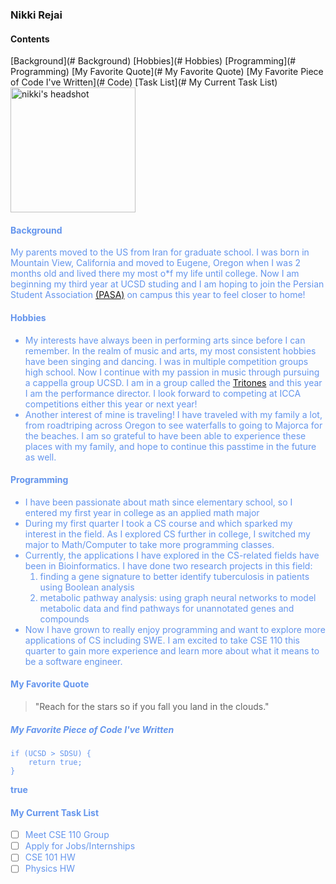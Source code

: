 <!-- <html> -->
<head>
  <link rel="stylesheet" href="style.css">
</head>
<body>
	<!-- headings -->

### Nikki Rejai

<!-- section links -->

#### Contents 

<!-- styling text -->
<!--<span style="line-height:0.5"> -->
<!-- relative links -->
<!-- <a href="README.md">README</a> -->
<!-- section links -->
[Background](# Background) 
[Hobbies](# Hobbies)
[Programming](# Programming)
[My Favorite Quote](# My Favorite Quote)
[My Favorite Piece of Code I've Written](# Code)
[Task List](# My Current Task List)
</span>
	<!-- image -->
<picture>
	<img alt="nikki's headshot" src="pictures/DSC08971copy2.jpg" width=200px height=auto>
</picture>

<span style="color:CornflowerBlue"> 
	
#### Background 

My parents moved to the US from Iran for graduate school. I was born in Mountain View, California and moved to Eugene, Oregon when I was 2 months old and lived there my most o*f my life until college. Now I am beginning my third year at UCSD studing and I am hoping to join the Persian Student Association  <a href="https://www.iranianstudentsca.org/iranian-student-organizations">(PASA)</a> <!-- external link --> on campus this year to feel closer to home! 


<span style="color:CornflowerBlue"> 

#### Hobbies 

</span>

- My interests have always been in performing arts since before I can remember. In the realm of music and arts, my most consistent hobbies have been singing and dancing. I was in multiple competition groups high school. Now I continue with my passion in music through pursuing a cappella group UCSD. I am in a group called the <a href="https://www.tritones.ucsd.edu">Tritones</a> <!-- external link --> and this year I am the performance director. I look forward to competing at ICCA competitions either this year or next year!
- Another interest of mine is traveling! I have traveled with my family a lot, from roadtriping across Oregon to see waterfalls to going to Majorca for the beaches. I am so grateful to have been able to experience these places with my family, and hope to continue this passtime in the future as well.
		
#### Programming

<!-- unordered list -->
- I have been passionate about math since elementary school, so I entered my first year in college as an applied math major 
- During my first quarter I took a CS course and which sparked my interest in the field. As I  explored CS further in college, I switched my major to Math/Computer to take more programming classes.
- Currently, the applications I have explored in the CS-related fields have been in Bioinformatics. I have done two research projects in this field: 
	<!-- ordered list -->
    1. finding a gene signature to better identify tuberculosis in patients using Boolean analysis 
    2. metabolic pathway analysis: using graph neural networks to model metabolic data and find pathways for unannotated genes and compounds 
- Now I have grown to really enjoy programming and want to explore more applications of CS including SWE. I am excited to take CSE 110 this quarter to gain more experience and learn more about what it means to be a software engineer. 

#### My Favorite Quote	

<!-- quoting text -->
> "Reach for the stars so if you fall you land in the clouds."

##### My Favorite Piece of Code I've Written 

<!-- quoting code -->
```
if (UCSD > SDSU) {
	return true;
}
```
**true**

<!-- task list-->

#### My Current Task List 

- [ ] Meet CSE 110 Group
- [ ] Apply for Jobs/Internships
- [ ] CSE 101 HW
- [ ] Physics HW
</body>
</html>

